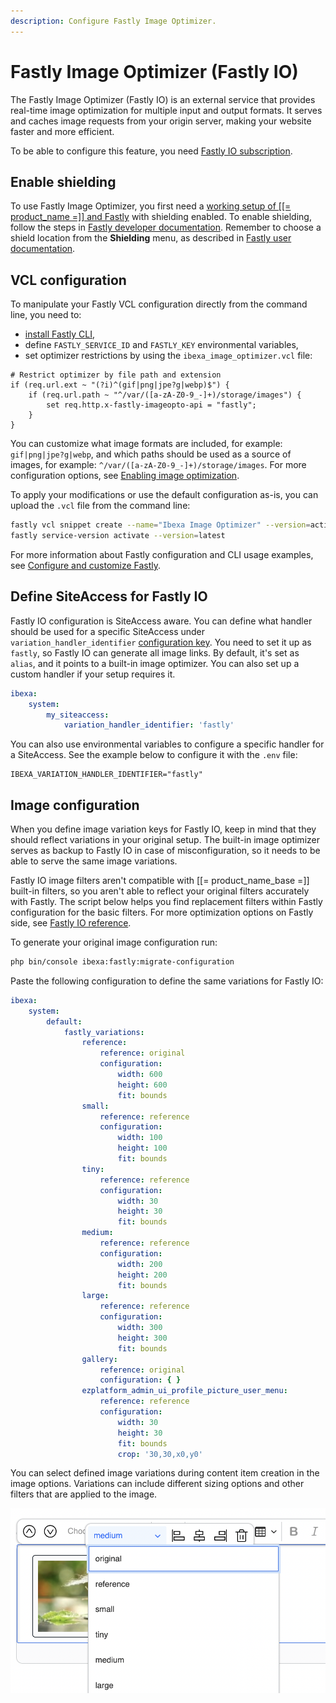 ```yaml
---
description: Configure Fastly Image Optimizer.
---
```


# Fastly Image Optimizer (Fastly IO)

The Fastly Image Optimizer (Fastly IO) is an external service that provides real-time image optimization for multiple input and output formats.
It serves and caches image requests from your origin server, making your website faster and more efficient.

To be able to configure this feature, you need [Fastly IO subscription](https://docs.fastly.com/en/guides/about-fastly-image-optimizer).

## Enable shielding

To use Fastly Image Optimizer, you first need a [working setup of [[= product_name =]] and Fastly](reverse_proxy.md#using-varnish-or-fastly)
with shielding enabled.
To enable shielding, follow the steps in [Fastly developer documentation](https://developer.fastly.com/learning/concepts/shielding/#enabling-and-disabling-shielding).
Remember to choose a shield location from the **Shielding** menu, as described in [Fastly user documentation](https://docs.fastly.com/en/guides/shielding#enabling-shielding).

## VCL configuration

To manipulate your Fastly VCL configuration directly from the command line,
you need to:

- [install Fastly CLI](https://developer.fastly.com/learning/tools/cli/#installing),
- define `FASTLY_SERVICE_ID` and `FASTLY_KEY` environmental variables,
- set optimizer restrictions by using the `ibexa_image_optimizer.vcl` file:

```vcl
# Restrict optimizer by file path and extension
if (req.url.ext ~ "(?i)^(gif|png|jpe?g|webp)$") {
    if (req.url.path ~ "^/var/([a-zA-Z0-9_-]+)/storage/images") {
        set req.http.x-fastly-imageopto-api = "fastly";
    }
}
```

You can customize what image formats are included, for example: `gif|png|jpe?g|webp`,
and which paths should be used as a source of images, for example: `^/var/([a-zA-Z0-9_-]+)/storage/images`.
For more configuration options, see [Enabling image optimization](https://developer.fastly.com/reference/io/#enabling-image-optimization).

To apply your modifications or use the default configuration as-is, you can upload the `.vcl` file from the command line:

```bash
fastly vcl snippet create --name="Ibexa Image Optimizer" --version=active --autoclone --type recv --content=vendor/ibexa/fastly/fastly/ibexa_image_optimizer.vcl
fastly service-version activate --version=latest
```

For more information about Fastly configuration and CLI usage examples, see [Configure and customize Fastly](fastly.md).

## Define SiteAccess for Fastly IO

Fastly IO configuration is SiteAccess aware.
You can define what handler should be used for a specific SiteAccess under `variation_handler_identifier` [configuration key](configuration.md#configuration-files).
You need to set it up as `fastly`, so Fastly IO can generate all image links.
By default, it's set as `alias`, and it points to a built-in image optimizer.
You can also set up a custom handler if your setup requires it.

```yaml
ibexa:
    system:
        my_siteaccess:
            variation_handler_identifier: 'fastly'
```

You can also use environmental variables to configure a specific handler for a SiteAccess.
See the example below to configure it with the `.env` file:

```
IBEXA_VARIATION_HANDLER_IDENTIFIER="fastly"
```

## Image configuration

When you define image variation keys for Fastly IO, keep in mind
that they should reflect variations in your original setup.
The built-in image optimizer serves as backup to Fastly IO in case of misconfiguration,
so it needs to be able to serve the same image variations.

Fastly IO image filters aren't compatible with [[= product_name_base =]] built-in filters,
so you aren't able to reflect your original filters accurately with Fastly.
The script below helps you find replacement filters within Fastly configuration for the basic filters.
For more optimization options on Fastly side, see [Fastly IO reference](https://developer.fastly.com/reference/io/).

To generate your original image configuration run:

```bash
php bin/console ibexa:fastly:migrate-configuration
```

Paste the following configuration to define the same variations for Fastly IO:

```yaml
ibexa:
    system:
        default:
            fastly_variations:
                reference:
                    reference: original
                    configuration:
                        width: 600
                        height: 600
                        fit: bounds
                small:
                    reference: reference
                    configuration:
                        width: 100
                        height: 100
                        fit: bounds
                tiny:
                    reference: reference
                    configuration:
                        width: 30
                        height: 30
                        fit: bounds
                medium:
                    reference: reference
                    configuration:
                        width: 200
                        height: 200
                        fit: bounds
                large:
                    reference: reference
                    configuration:
                        width: 300
                        height: 300
                        fit: bounds
                gallery:
                    reference: original
                    configuration: { }
                ezplatform_admin_ui_profile_picture_user_menu:
                    reference: reference
                    configuration:
                        width: 30
                        height: 30
                        fit: bounds
                        crop: '30,30,x0,y0'
```

You can select defined image variations during content item creation in the image options.
Variations can include different sizing options and other filters that are applied to the image.

![Fastly Image Variations](img/fastly_variations.png)

